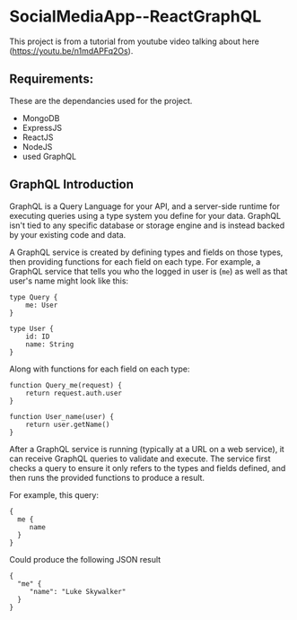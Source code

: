 # SocialMediaApp--ReactGraphQL

This project is from a tutorial from youtube video talking about here (https://youtu.be/n1mdAPFq2Os).

## Requirements:
These are the dependancies used for the project.
- MongoDB
- ExpressJS
- ReactJS
- NodeJS
- used GraphQL

## GraphQL Introduction
GraphQL is a Query Language for your API, and a server-side runtime for executing queries using a type system you define for your data. GraphQL isn't tied to any specific database or storage engine and is instead backed by your existing code and data.

A GraphQL service is created by defining types and fields on those types, then providing functions for each field on each type. For example, a GraphQL service that tells you who the logged in user is (```me```) as well as that user's name might look like this:

```
type Query {
    me: User
}

type User {
    id: ID
    name: String
}

```

Along with functions for each field on each type:

```
function Query_me(request) {
    return request.auth.user
}

function User_name(user) {
    return user.getName()
}
```

After a GraphQL service is running (typically at a URL on a web service), it can receive GraphQL queries to validate and execute. The service first checks a query to ensure it only refers to the types and fields defined, and then runs the provided functions to produce a result.

For example, this query: 

```
{
  me {
     name  
  }
}
```

Could produce the following JSON result

```
{
  "me" {
     "name": "Luke Skywalker"  
  }
}
```

